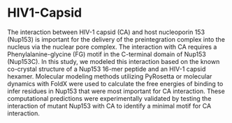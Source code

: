 # HIV1-Capsid

The interaction between HIV-1 capsid (CA) and host nucleoporin 153 (Nup153) is important for the delivery of the preintegration complex into the nucleus via the nuclear pore complex. The interaction with CA requires a Phenylalanine-glycine (FG) motif in the C-terminal domain of Nup153 (Nup153C). In this study, we modeled this interaction based on the known co-crystal structure of a Nup153 16-mer peptide and an HIV-1 capsid hexamer. Molecular modeling methods utilizing PyRosetta or molecular dynamics with FoldX were used to calculate the free energies of binding to infer residues in Nup153 that were most important for CA interaction. These computational predictions were experimentally validated by testing the interaction of mutant Nup153 with CA to identify a minimal motif for CA interaction.
